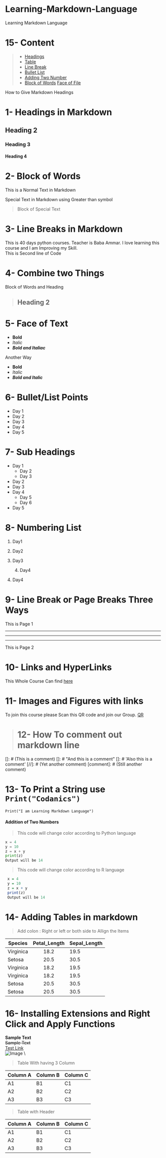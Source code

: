 # Learning-Markdown-Language
Learning Markdown Language 

 
 # 15- Content
> - [Headings](#1--headings-in-markdown) 
> - [Table](#14--adding-tables-in-markdown) 
> - [Line Break](#3--line-breaks-in-markdown) 
> - [Bullet List](#6--bulletlist-points) 
 > - [Adding Two Number](#addition-of-two-numbers)
> - [Block of Words](#2--block-of-words)
> [Face of File](#5--face-of-text)
 
 
 
 
 How to Give Markdown Headings

# 1- Headings in Markdown

## Heading 2
### Heading 3
#### Heading 4


# 2- Block of Words 
This is a Normal Text in Markdown

Special Text in Markdown using Greater than symbol
> Block of Special Text

# 3- Line Breaks in Markdown

This is 40 days python courses. Teacher is Baba Ammar. I love learning
this course
and I am Improving my Skill. \
This is Second line of Code

# 4- Combine two Things
Block of Words  and Heading

> ## Heading 2


#  5- Face of Text
- **Bold**
- *Italic*
- ***Bold and Italiac***

Another Way
- __Bold__
- _Italic_
- ___Bold and Italic___

# 6- Bullet/List Points

- Day 1
- Day 2
- Day 3
- Day 4
- Day 5

# 7- Sub Headings

- Day 1
    - Day 2
    - Day 3 
- Day 2
- Day 3
- Day 4
    - Day 5
    - Day 6
- Day 5

# 8- Numbering List
1. Day1
2. Day2
3. Day3
    
    4. Day4

4. Day4

# 9-  Line Break or Page Breaks Three Ways

This is Page 1
___
***
---
This is Page 2 

# 10- Links and HyperLinks

[codanics]:https://www.youtube.com/watch?v=qJqAXjz-Rh4&list=PL9XvIvvVL50HVsu-Ao8NBr0UJSO8O6lBI&index=21



This Whole Course Can find [here][codanics]

# 11- Images and Figures with links

To join this course please Scan this QR code and join our Group.
[QR](QR_Code_example.png)

> # 12- How To comment out markdown line

[]: # (This is a comment)
[]: # "And this is a comment"
[]: # 'Also this is a comment'
[//]: # (Yet another comment)
[comment]: # (Still another comment)


# 13- To Print a String use `Print("Codanics")`

`Print("I am Learning Markdown Language")`

 #### Addition of Two Numbers
 > This code will change color according to Python language
 ``` Python
 x = 4
 y = 10
 z = x + y
 print(z)
 Output will be 14
```
> This code will change color according to R language
``` R
 x = 4
 y = 10
 z = x + y
 print(z)
 Output will be 14
```

# 14- Adding Tables in markdown
> Add colon : Right or left or both side to Allign the Items

| Species   | Petal_Length | Sepal_Length |
|-----------|:--------------:|--------------|
|Virginica  |   18.2          | 19.5
|Setosa  |   20.5         | 30.5
|Virginica  |   18.2          | 19.5
|Virginica  |   18.2          | 19.5
|Setosa  |   20.5         | 30.5
|Setosa  |   20.5         | 30.5





# 16- Installing Extensions and Right Click and Apply Functions


 **Sample Text** \
 ~~Sample Text~~ \
 [Test Link](www.google.com) \
 ![Image](QR_Code_example.png) \

> Table With having 3 Column

Column A | Column B | Column C
---------|----------|---------
 A1 | B1 | C1
 A2 | B2 | C2
 A3 | B3 | C3

 > Table with Header

Column A | Column B | Column C
---------|----------|---------
 A1 | B1 | C1
 A2 | B2 | C2
 A3 | B3 | C3
